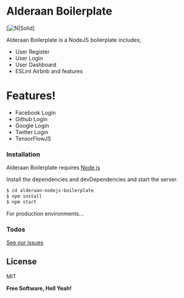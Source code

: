 # Alderaan Boilerplate

[![N|Solid](http://icons.iconarchive.com/icons/sensibleworld/starwars/256/Leia-icon.png)]

Alderaan Boilerplate is a NodeJS boilerplate includes;

- User Register
- User Login
- User Dashboard
- ESLint Airbnb
  and features

# Features!

- Facebook Login
- Github Login
- Google Login
- Twitter Login
- TensorFlowJS

### Installation

Alderaan Boilerplate requires [Node.js](https://nodejs.org/)

Install the dependencies and devDependencies and start the server.

```sh
$ cd alderaan-nodejs-boilerplate
$ npm install
$ npm start
```

For production environments...

### Todos

[See our issues](https://github.com/dogukanayd/alderaan-nodejs-boilerplate/issues)

## License

MIT

**Free Software, Hell Yeah!**
